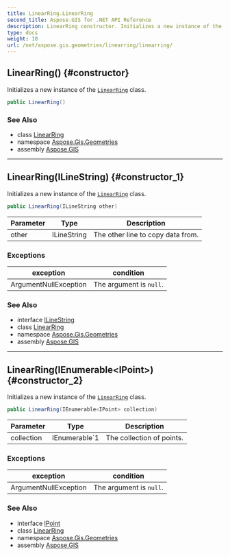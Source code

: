 ```yaml
---
title: LinearRing.LinearRing
second_title: Aspose.GIS for .NET API Reference
description: LinearRing constructor. Initializes a new instance of the LinearRing class
type: docs
weight: 10
url: /net/aspose.gis.geometries/linearring/linearring/
---
```

## LinearRing() {#constructor}

Initializes a new instance of the [`LinearRing`](../) class.

```csharp
public LinearRing()
```

### See Also

* class [LinearRing](../)
* namespace [Aspose.Gis.Geometries](../../linearring/)
* assembly [Aspose.GIS](../../../)

---

## LinearRing(ILineString) {#constructor_1}

Initializes a new instance of the [`LinearRing`](../) class.

```csharp
public LinearRing(ILineString other)
```

| Parameter | Type | Description |
| --- | --- | --- |
| other | ILineString | The other line to copy data from. |

### Exceptions

| exception | condition |
| --- | --- |
| ArgumentNullException | The argument is `null`. |

### See Also

* interface [ILineString](../../ilinestring/)
* class [LinearRing](../)
* namespace [Aspose.Gis.Geometries](../../linearring/)
* assembly [Aspose.GIS](../../../)

---

## LinearRing(IEnumerable&lt;IPoint&gt;) {#constructor_2}

Initializes a new instance of the [`LinearRing`](../) class.

```csharp
public LinearRing(IEnumerable<IPoint> collection)
```

| Parameter | Type | Description |
| --- | --- | --- |
| collection | IEnumerable`1 | The collection of points. |

### Exceptions

| exception | condition |
| --- | --- |
| ArgumentNullException | The argument is `null`. |

### See Also

* interface [IPoint](../../ipoint/)
* class [LinearRing](../)
* namespace [Aspose.Gis.Geometries](../../linearring/)
* assembly [Aspose.GIS](../../../)


